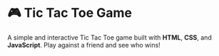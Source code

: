 # 🎮 Tic Tac Toe Game

A simple and interactive Tic Tac Toe game built with **HTML**, **CSS**, and **JavaScript**. Play against a friend and see who wins!

